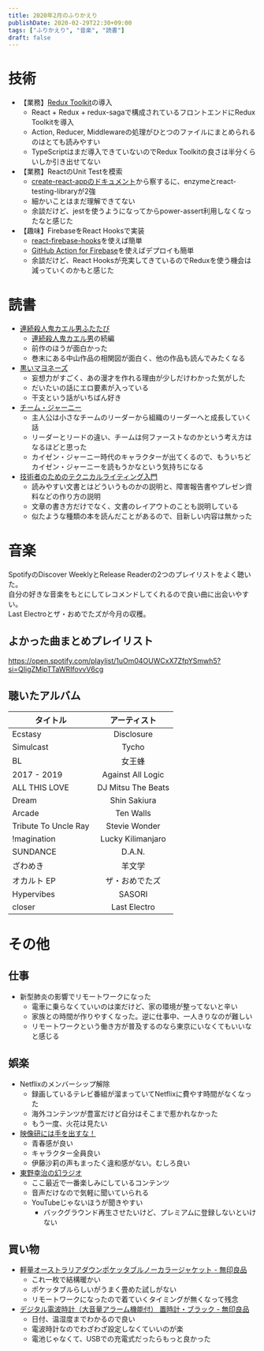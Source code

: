 ```yaml
---
title: 2020年2月のふりかえり
publishDate: 2020-02-29T22:30+09:00
tags: ["ふりかえり", "音楽", "読書"]
draft: false
---
```


# 技術

- 【業務】[Redux Toolkit](https://redux-toolkit.js.org/)の導入
  - React + Redux + redux-sagaで構成されているフロントエンドにRedux Toolkitを導入
  - Action, Reducer, Middlewareの処理がひとつのファイルにまとめられるのはとても読みやすい
  - TypeScriptはまだ導入できていないのでRedux Toolkitの良さは半分くらいしか引き出せてない
- 【業務】ReactのUnit Testを模索
  - [create-react-appのドキュメント](https://create-react-app.dev/docs/running-tests/)から察するに、enzymeとreact-testing-libraryが2強
  - 細かいことはまだ理解できてない
  - 余談だけど、jestを使うようになってからpower-assert利用しなくなったなと感じた
- 【趣味】FirebaseをReact Hooksで実装
  - [react-firebase-hooks](react-firebase-hooks)を使えば簡単
  - [GitHub Action for Firebase](https://github.com/marketplace/actions/github-action-for-firebase)を使えばデプロイも簡単
  - 余談だけど、React Hooksが充実してきているのでReduxを使う機会は減っていくのかもと感じた

# 読書

- [連続殺人鬼カエル男ふたたび](https://www.amazon.co.jp/gp/product/B082X5BJMS)
  - [連続殺人鬼カエル男](https://www.amazon.co.jp/dp/B082X5BS3G)の続編
  - 前作のほうが面白かった
  - 巻末にある中山作品の相関図が面白く、他の作品も読んでみたくなる
- [黒いマヨネーズ](https://www.amazon.co.jp/dp/B07NW94YC8)
  - 妄想力がすごく、あの漫才を作れる理由が少しだけわかった気がした
  - だいたいの話にエロ要素が入っている
  - 干支という話がいちばん好き
- [チーム・ジャーニー](https://www.amazon.co.jp/dp/B0836CF21D)
  - 主人公は小さなチームのリーダーから組織のリーダーへと成長していく話
  - リーダーとリードの違い、チームは何ファーストなのかという考え方はなるほどと思った
  - カイゼン・ジャーニー時代のキャラクターが出てくるので、もういちどカイゼン・ジャーニーを読もうかなという気持ちになる
- [技術者のためのテクニカルライティング入門](https://www.amazon.co.jp/dp/B07JHZMH9C)
  - 読みやすい文書とはどういうものかの説明と、障害報告書やプレゼン資料などの作り方の説明
  - 文章の書き方だけでなく、文書のレイアウトのことも説明している
  - 似たような種類の本を読んだことがあるので、目新しい内容は無かった

# 音楽

SpotifyのDiscover WeeklyとRelease Readerの2つのプレイリストをよく聴いた。  
自分の好きな音楽をもとにしてレコメンドしてくれるので良い曲に出会いやすい。  
Last Electroとザ・おめでたズが今月の収穫。

## よかった曲まとめプレイリスト

https://open.spotify.com/playlist/1uOm04OUWCxX7ZfpYSmwh5?si=QIigZMipTTaWRIfovvV6cg

## 聴いたアルバム

| タイトル             |    アーティスト    |
| -------------------- |:------------------:|
| Ecstasy              |     Disclosure     |
| Simulcast            |       Tycho        |
| BL                   |       女王蜂       |
| 2017 - 2019          | Against All Logic  |
| ALL THIS LOVE        | DJ Mitsu The Beats |
| Dream                |    Shin Sakiura    |
| Arcade               |     Ten Walls      |
| Tribute To Uncle Ray |   Stevie Wonder    |
| !magination          | Lucky Kilimanjaro  |
| SUNDANCE             |       D.A.N.       |
| ざわめき             |       羊文学       |
| オカルト EP          |   ザ・おめでたズ   |
| Hypervibes           |       SASORI       |
| closer               |    Last Electro    |

# その他

## 仕事

- 新型肺炎の影響でリモートワークになった
  - 電車に乗らなくていいのは楽だけど、家の環境が整ってないと辛い
  - 家族との時間が作りやすくなった。逆に仕事中、一人きりなのが難しい
  - リモートワークという働き方が普及するのなら東京にいなくてもいいなと感じる

## 娯楽

- Netflixのメンバーシップ解除
  - 録画しているテレビ番組が溜まっていてNetflixに費やす時間がなくなった
  - 海外コンテンツが豊富だけど自分はそこまで惹かれなかった
  - もう一度、火花は見たい
- [映像研には手を出すな！](http://eizouken-anime.com/)
  - 青春感が良い
  - キャラクター全員良い
  - 伊藤沙莉の声もまったく違和感がない。むしろ良い
- [東野幸治の幻ラジオ](https://www.youtube.com/watch?v=5i88PxLrRgY)
  - ここ最近で一番楽しみにしているコンテンツ
  - 音声だけなので気軽に聞いていられる
  - YouTubeじゃないほうが聞きやすい
    - バックグラウンド再生させたいけど、プレミアムに登録しないといけない

## 買い物

- [軽量オーストラリアダウンポケッタブルノーカラージャケット - 無印良品](https://www.muji.com/jp/ja/store/cmdty/detail/4550182375039)
  - これ一枚で結構暖かい
  - ポケッタブルらしいがうまく畳めた試しがない
  - リモートワークになったので着ていくタイミングが無くなって残念
- [デジタル電波時計（大音量アラーム機能付） 置時計・ブラック - 無印良品](https://www.muji.com/jp/ja/store/cmdty/detail/4550182136968)
  - 日付、温湿度までわかるので良い
  - 電波時計なのでわざわざ設定しなくていいのが楽
  - 電池じゃなくて、USBでの充電式だったらもっと良かった

